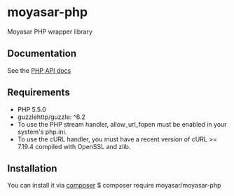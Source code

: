 # moyasar-php

Moyasar PHP wrapper library

## Documentation

See the [PHP API docs](https://moyasar.com/docs/api/?php)

## Requirements

- PHP 5.5.0
- guzzlehttp/guzzle: ^6.2
- To use the PHP stream handler, allow_url_fopen must be enabled in your system's php.ini.
- To use the cURL handler, you must have a recent version of cURL >= 7.19.4 compiled with OpenSSL and zlib.

## Installation

You can install it via [composer](https://getcomposer.org/)
    $ composer require moyasar/moyasar-php
